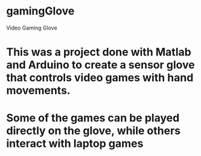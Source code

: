 # gamingGlove

Video Gaming Glove

# This was a project done with Matlab and Arduino to create a sensor glove that controls video games with hand movements.
# Some of the games can be played directly on the glove, while others interact with laptop games
